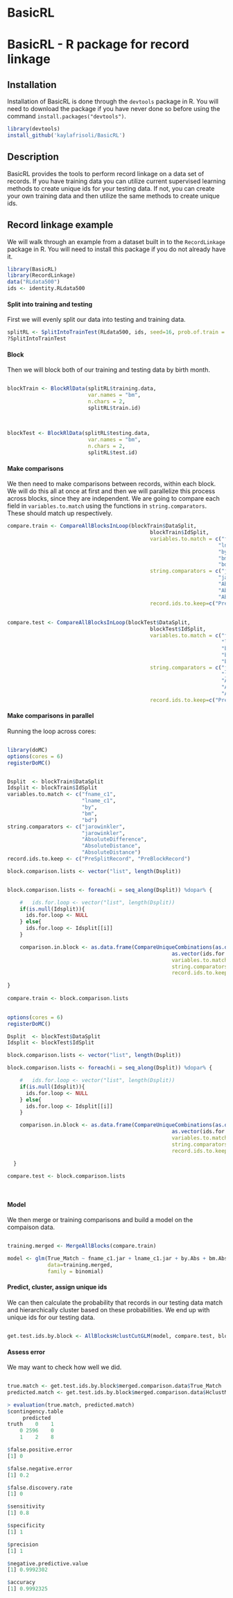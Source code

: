 # BasicRL

# BasicRL - R package for record linkage 



## Installation

Installation of BasicRL is done through the `devtools` package in R. You will need to download the package if you have never done so before using the command `install.packages("devtools")`.

```R
library(devtools)
install_github('kaylafrisoli/BasicRL')
```

## Description

BasicRL provides the tools to perform record linkage on a data set of records. If you have training data you can utilize current supervised learning methods to create unique ids for your testing data. If not, you can create your own training data and then utilize the same methods to create unique ids. 


## Record linkage example

We will walk through an example from a dataset built in to the `RecordLinkage` package in R. You will need to install this package if you do not already have it.

```R
library(BasicRL)
library(RecordLinkage)
data("RLdata500")
ids <- identity.RLdata500

```

#### Split into training and testing 

First we will evenly split our data into testing and training data.

```R
splitRL <- SplitIntoTrainTest(RLdata500, ids, seed=16, prob.of.train = .5)
?SplitIntoTrainTest

```

#### Block

Then we will block both of our training and testing data by birth month.


```R

blockTrain <- BlockRlData(splitRL$training.data,
                          var.names = "bm",
                          n.chars = 2,
                          splitRL$train.id)
                          
   

blockTest <- BlockRlData(splitRL$testing.data,
                          var.names = "bm",
                          n.chars = 2,
                          splitRL$test.id)

```

#### Make comparisons

We then need to make comparisons between records, within each block. We will do this all at once at first and then we will parallelize this process across blocks, since they are independent. We are going to compare each field in `variables.to.match` using the functions in `string.comparators`. These should match up respectively. 

```R
compare.train <- CompareAllBlocksInLoop(blockTrain$DataSplit,
                                              blockTrain$IdSplit,
                                              variables.to.match = c("fname_c1",
                                                                    "lname_c1",
                                                                    "by",
                                                                    "bm",
                                                                    "bd"),
                                              string.comparators = c("jarowinkler",
                                                                    "jarowinkler",
                                                                    "AbsoluteDifference",
                                                                    "AbsoluteDistance",
                                                                    "AbsoluteDistance"),
                                              record.ids.to.keep=c("PreSplitRecord", "PreBlockRecord"))
                                             
                                             
compare.test <- CompareAllBlocksInLoop(blockTest$DataSplit,
                                              blockTest$IdSplit,
                                              variables.to.match = c("fname_c1",
                                                                     "lname_c1",
                                                                     "by",
                                                                     "bm",
                                                                     "bd"),
                                              string.comparators = c("jarowinkler",
                                                                     "jarowinkler",
                                                                     "AbsoluteDifference",
                                                                     "AbsoluteDistance",
                                                                     "AbsoluteDistance"),
                                              record.ids.to.keep=c("PreSplitRecord", "PreBlockRecord"))

```

#### Make comparisons in parallel 

Running the loop across cores:

```R

library(doMC)
options(cores = 6)
registerDoMC()


Dsplit  <- blockTrain$DataSplit
Idsplit <- blockTrain$IdSplit
variables.to.match <- c("fname_c1",
                        "lname_c1",
                        "by",
                        "bm",
                        "bd")
string.comparators <- c("jarowinkler",
                        "jarowinkler",
                        "AbsoluteDifference",
                        "AbsoluteDistance",
                        "AbsoluteDistance")
record.ids.to.keep <- c("PreSplitRecord", "PreBlockRecord")

block.comparison.lists <- vector("list", length(Dsplit))


block.comparison.lists <- foreach(i = seq_along(Dsplit)) %dopar% {

    #   ids.for.loop <- vector("list", length(Dsplit))
    if(is.null(Idsplit)){
      ids.for.loop <- NULL
    } else{
      ids.for.loop <- Idsplit[[i]]
    }

    comparison.in.block <- as.data.frame(CompareUniqueCombinations(as.data.frame(Dsplit[[i]]),
                                                     as.vector(ids.for.loop),
                                                     variables.to.match = variables.to.match,
                                                     string.comparators = string.comparators,
                                                     record.ids.to.keep = record.ids.to.keep))

}
  
compare.train <- block.comparison.lists

                                              
options(cores = 6)
registerDoMC()

Dsplit  <- blockTest$DataSplit
Idsplit <- blockTest$IdSplit

block.comparison.lists <- vector("list", length(Dsplit))

block.comparison.lists <- foreach(i = seq_along(Dsplit)) %dopar% {

    #   ids.for.loop <- vector("list", length(Dsplit))
    if(is.null(Idsplit)){
      ids.for.loop <- NULL
    } else{
      ids.for.loop <- Idsplit[[i]]
    }

    comparison.in.block <- as.data.frame(CompareUniqueCombinations(as.data.frame(Dsplit[[i]]),
                                                     as.vector(ids.for.loop),
                                                     variables.to.match = variables.to.match,
                                                     string.comparators = string.comparators,
                                                     record.ids.to.keep = record.ids.to.keep))

  }
  
compare.test <- block.comparison.lists

   

```

#### Model


We then merge or training comparisons and build a model on the compaison data. 

```R

training.merged <- MergeAllBlocks(compare.train)

model <- glm(True_Match ~ fname_c1.jar + lname_c1.jar + by.Abs + bm.Abs + bd.Abs,
             data=training.merged,
             family = binomial)

```

#### Predict, cluster, assign unique ids


We can then calculate the probability that records in our testing data match and hierarchically cluster based on these probabilities. We end up with unique ids for our testing data.

```R

get.test.ids.by.block <- AllBlocksHclustCutGLM(model, compare.test, blockTest$DataSplit, .5)

```

#### Assess error

We may want to check how well we did.

```R

true.match <- get.test.ids.by.block$merged.comparison.data$True_Match
predicted.match <- get.test.ids.by.block$merged.comparison.data$HclustMatch

> evaluation(true.match, predicted.match)
$contingency.table
     predicted
truth    0    1
    0 2596    0
    1    2    8

$false.positive.error
[1] 0

$false.negative.error
[1] 0.2

$false.discovery.rate
[1] 0

$sensitivity
[1] 0.8

$specificity
[1] 1

$precision
[1] 1

$negative.predictive.value
[1] 0.9992302

$accuracy
[1] 0.9992325


```





